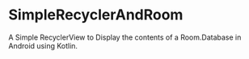 # SimpleRecyclerAndRoom

 A Simple RecyclerView to Display the contents of a Room.Database in Android using Kotlin.
